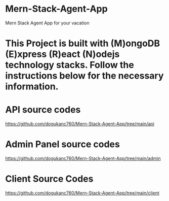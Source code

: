 # Mern-Stack-Agent-App
Mern Stack Agent App for your vacation

# This Project is built with (M)ongoDB (E)xpress (R)eact (N)odejs technology stacks. Follow the instructions below for the necessary information.

# API source codes
https://github.com/dogukanc760/Mern-Stack-Agent-App/tree/main/api

# Admin Panel source codes
https://github.com/dogukanc760/Mern-Stack-Agent-App/tree/main/admin

# Client Source Codes
https://github.com/dogukanc760/Mern-Stack-Agent-App/tree/main/client
